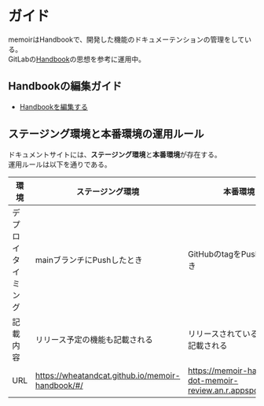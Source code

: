 # ガイド

memoirはHandbookで、開発した機能のドキュメーテンションの管理をしている。<br/>
GitLabの[Handbook](https://about.gitlab.com/handbook/)の思想を参考に運用中。


## Handbookの編集ガイド

  - [Handbookを編集する](guide/01-local)



## ステージング環境と本番環境の運用ルール

ドキュメントサイトには、**ステージング環境**と**本番環境**が存在する。<br/>
運用ルールは以下を通りである。

|  環境  | ステージング環境  | 本番環境 |
| ---- | ---- | ---- |
|  デプロイタイミング  |  mainブランチにPushしたとき  | GitHubのtagをPushしたとき |
|  記載内容  |  リリース予定の機能も記載される  | リリースされている機能のみ記載される |
|  URL  |  https://wheatandcat.github.io/memoir-handbook/#/  | https://memoir-handbook-dot-memoir-review.an.r.appspot.com/#/ |
